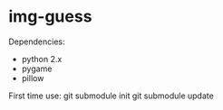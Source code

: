 img-guess
=========

Dependencies:
  * python 2.x
  * pygame
  * pillow
  
First time use:
  git submodule init
  git submodule update
